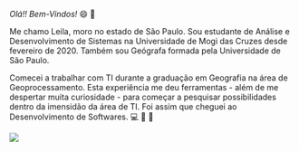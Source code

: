 <!--
### Hi there 👋
**Lsamsilva/Lsamsilva** is a ✨ _special_ ✨ repository because its `README.md` (this file) appears on your GitHub profile.

Here are some ideas to get you started:

- 🔭 I’m currently working on ...
- 🌱 I’m currently learning ...
- 👯 I’m looking to collaborate on ...
- 🤔 I’m looking for help with ...
- 💬 Ask me about ...
- 📫 How to reach me: ...
- 😄 Pronouns: ...
- ⚡ Fun fact: ...
-->

*Olá!! Bem-Vindos!* 😄 👋

Me chamo Leila, moro no estado de São Paulo.
Sou estudante de Análise e Desenvolvimento de Sistemas na Universidade de Mogi das Cruzes desde fevereiro de 2020.
Também sou Geógrafa formada pela Universidade de São Paulo.

Comecei a trabalhar com TI durante a graduação em Geografia na área de Geoprocessamento. Esta experiência me deu ferramentas - além de me despertar muita curiosidade - para começar a pesquisar possibilidades dentro da imensidão da área de TI. Foi assim que cheguei ao Desenvolvimento de Softwares. 💻 🧠 💪

[<img src="{https://img.shields.io/badge/LinkedIn-0077B5?style=for-the-badge&logo=linkedin&logoColor=white}" />](https://www.linkedin.com/in/lsamsilva/)
